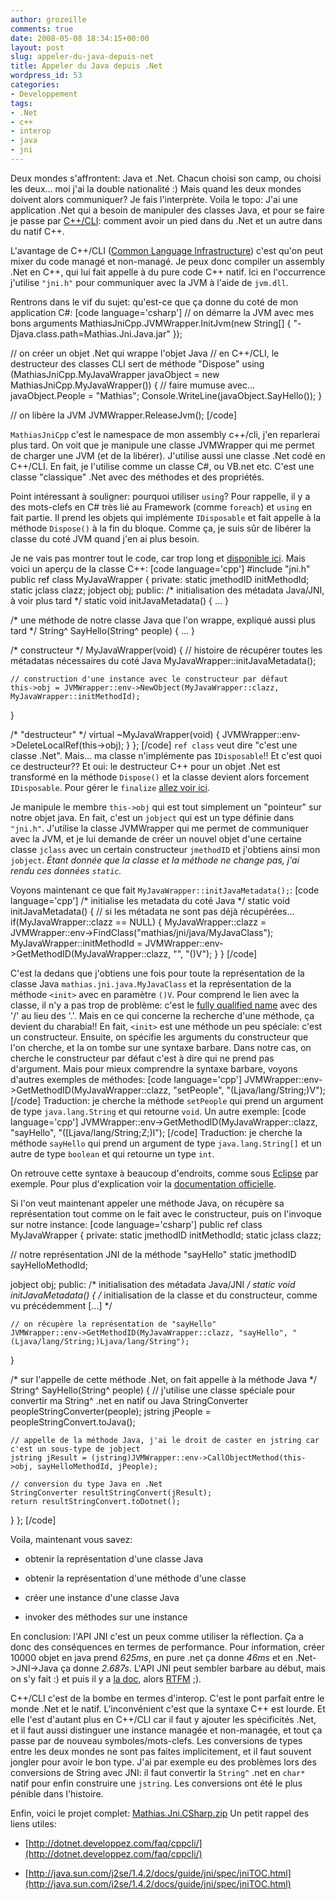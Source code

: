 ```yaml
---
author: grozeille
comments: true
date: 2008-05-08 18:34:15+00:00
layout: post
slug: appeler-du-java-depuis-net
title: Appeler du Java depuis .Net
wordpress_id: 53
categories:
- Developpement
tags:
- .Net
- c++
- interop
- java
- jni
---
```


Deux mondes s'affrontent: Java et .Net. Chacun choisi son camp, ou choisi les deux... moi j'ai la double nationalité :) Mais quand les deux mondes doivent alors communiquer? Je fais l'interprète. Voila le topo:
J'ai une application .Net qui a besoin de manipuler des classes Java, et pour se faire je passe par [C++/CLI](http://en.wikipedia.org/wiki/C%2B%2B/CLI): comment avoir un pied dans du .Net et un autre dans du natif C++.
<!-- more -->
L'avantage de C++/CLI ([Common Language Infrastructure](http://en.wikipedia.org/wiki/Common_Language_Infrastructure)) c'est qu'on peut mixer du code managé et non-managé. Je peux donc compiler un assembly .Net en C++, qui lui fait appelle à du pure code C++ natif. Ici en l'occurrence j'utilise `"jni.h"` pour communiquer avec la JVM à l'aide de `jvm.dll`.

Rentrons dans le vif du sujet: qu'est-ce que ça donne du coté de mon application C#:
[code language='csharp']
// on démarre la JVM avec mes bons arguments
MathiasJniCpp.JVMWrapper.InitJvm(new String[] { "-Djava.class.path=Mathias.Jni.Java.jar" });

// on créer un objet .Net qui wrappe l'objet Java
// en C++/CLI, le destructeur des classes CLI sert de méthode "Dispose"
using (MathiasJniCpp.MyJavaWrapper javaObject = new MathiasJniCpp.MyJavaWrapper())
{
// faire mumuse avec...
javaObject.People = "Mathias";
Console.WriteLine(javaObject.SayHello());
}

// on libère la JVM
JVMWrapper.ReleaseJvm();
[/code]

`MathiasJniCpp` c'est le namespace de mon assembly c++/cli, j'en reparlerai plus tard.
On voit que je manipule une classe JVMWrapper qui me permet de charger une JVM (et de la libérer). J'utilise aussi une classe .Net codé en C++/CLI. En fait, je l'utilise comme un classe C#, ou VB.net etc. C'est une classe "classique" .Net avec des méthodes et des propriétés.

Point intéressant à souligner: pourquoi utiliser `using`?
Pour rappelle, il y a des mots-clefs en C# très lié au Framework (comme `foreach`) et `using` en fait partie. Il prend les objets qui implémente `IDisposable` et fait appelle à la méthode `Dispose()` à la fin du bloque. Comme ça, je suis sûr de libérer la classe du coté JVM quand j'en ai plus besoin.

Je ne vais pas montrer tout le code, car trop long et [disponible ici](http://www.box.net/shared/ropzl4u80o).
Mais voici un aperçu de la classe C++:
[code language='cpp']
#include "jni.h"
public ref class MyJavaWrapper
{
private:
  static jmethodID initMethodId;
  static jclass clazz;
  jobject obj;
public:
  /* initialisation des métadata Java/JNI, à voir plus tard */
  static void initJavaMetadata()
  { ... }

  /* une méthode de notre classe Java que l'on wrappe, expliqué aussi plus tard */
  String^ SayHello(String^ people)
  { ... }

  /* constructeur */
  MyJavaWrapper(void)
  {
    // histoire de récupérer toutes les métadatas nécessaires du coté Java
    MyJavaWrapper::initJavaMetadata();

    // construction d'une instance avec le constructeur par défaut
    this->obj = JVMWrapper::env->NewObject(MyJavaWrapper::clazz, MyJavaWrapper::initMethodId);
  }

  /* "destructeur" */
  virtual ~MyJavaWrapper(void)
  {
    JVMWrapper::env->DeleteLocalRef(this->obj);
  }
};
[/code]
`ref class` veut dire "c'est une classe .Net". Mais... ma classe n'implémente pas `IDisposable`!! Et c'est quoi ce destructeur??
Et oui: le destructeur C++ pour un objet .Net est transformé en la méthode `Dispose()` et la classe devient alors forcement `IDisposable`. Pour gérer le `finalize` [allez voir ici](http://dotnet.developpez.com/faq/cppcli/?page=syntaxe#finalizer_vs_destructor).

Je manipule le membre `this->obj` qui est tout simplement un "pointeur" sur notre objet java. En fait, c'est un `jobject` qui est un type définie dans `"jni.h"`.
J'utilise la classe JVMWrapper qui me permet de communiquer avec la JVM, et je lui demande de créer un nouvel objet d'une certaine classe `jclass` avec un certain constructeur `jmethodID` et j'obtiens ainsi mon `jobject`.
_Étant donnée que la classe et la méthode ne change pas, j'ai rendu ces données `static`._

Voyons maintenant ce que fait `MyJavaWrapper::initJavaMetadata();`:
[code language='cpp']
/* initialise les metadata du coté Java */
static void initJavaMetadata()
{
  // si les métadata ne sont pas déjà récupérées...
  if(MyJavaWrapper::clazz == NULL)
  {
    MyJavaWrapper::clazz = JVMWrapper::env->FindClass("mathias/jni/java/MyJavaClass");
    MyJavaWrapper::initMethodId = JVMWrapper::env->GetMethodID(MyJavaWrapper::clazz, "", "()V");
  }
}
[/code]

C'est la dedans que j'obtiens une fois pour toute la représentation de la classe Java `mathias.jni.java.MyJavaClass` et la représentation de la méthode `<init>` avec en paramètre `()V`.
Pour comprend le lien avec la classe, il n'y a pas trop de problème: c'est le [fully qualified name](http://en.wikipedia.org/wiki/Fully_qualified_name) avec des '/' au lieu des '.'.
Mais en ce qui concerne la recherche d'une méthode, ça devient du charabia!!
En fait, `<init>` est une méthode un peu spéciale: c'est un constructeur.
Ensuite, on spécifie les arguments du constructeur que l'on cherche, et la on tombe sur une syntaxe barbare. Dans notre cas, on cherche le constructeur par défaut c'est à dire qui ne prend pas d'argument. 
Mais pour mieux comprendre la syntaxe barbare, voyons d'autres exemples de méthodes:
[code language='cpp']
JVMWrapper::env->GetMethodID(MyJavaWrapper::clazz, "setPeople", "(Ljava/lang/String;)V");
[/code]
Traduction: je cherche la méthode `setPeople` qui prend un argument de type `java.lang.String` et qui retourne `void`.
Un autre exemple:
[code language='cpp']
JVMWrapper::env->GetMethodID(MyJavaWrapper::clazz, "sayHello", "([Ljava/lang/String;Z;)I");
[/code]
Traduction: je cherche la méthode `sayHello` qui prend un argument de type `java.lang.String[]` et un autre de type `boolean` et qui retourne un type `int`.

On retrouve cette syntaxe à beaucoup d'endroits, comme sous [Eclipse](http://grozeille.files.wordpress.com/2008/05/eclipsejni.png) par exemple. Pour plus d'explication voir la [documentation officielle](http://java.sun.com/j2se/1.4.2/docs/guide/jni/spec/types.html).

Si l'on veut maintenant appeler une méthode Java, on récupère sa représentation tout comme on le fait avec le constructeur, puis on l'invoque sur notre instance:
[code language='csharp']
public ref class MyJavaWrapper
{
private:
  static jmethodID initMethodId;
  static jclass clazz;

  // notre représentation JNI de la méthode "sayHello"
  static jmethodID sayHelloMethodId;

  jobject obj;
public:
  /* initialisation des métadata Java/JNI */
  static void initJavaMetadata()
  { 
    /* initialisation de la classe et du constructeur, comme vu précédemment 
    [...]  */

    // on récupère la représentation de "sayHello"
    JVMWrapper::env->GetMethodID(MyJavaWrapper::clazz, "sayHello", "(Ljava/lang/String;)Ljava/lang/String");
  }

  /* sur l'appelle de cette méthode .Net, on fait appelle à la méthode Java */
  String^ SayHello(String^ people)
  {
    // j'utilise une classe spéciale pour convertir ma String^ .net en natif ou Java
    StringConverter peopleStringConverter(people);
    jstring jPeople = peopleStringConvert.toJava();

    // appelle de la méthode Java, j'ai le droit de caster en jstring car c'est un sous-type de jobject
    jstring jResult = (jstring)JVMWrapper::env->CallObjectMethod(this->obj, sayHelloMethodId, jPeople);

    // conversion du type Java en .Net
    StringConverter resultStringConvert(jResult);
    return resultStringConvert.toDotnet();
  }
};
[/code]

Voila, maintenant vous savez:



	
  * obtenir la représentation d'une classe Java

	
  * obtenir la représentation d'une méthode d'une classe

	
  * créer une instance d'une classe Java

	
  * invoker des méthodes sur une instance



En conclusion:
l'API JNI c'est un peux comme utiliser la réflection. Ça a donc des conséquences en termes de performance. Pour information, créer 10000 objet en java prend _625ms_, en pure .net ça donne _46ms_ et en .Net->JNI->Java ça donne _2.687s_.
L'API JNI peut sembler barbare au début, mais on s'y fait :) et puis il y a [la doc](http://java.sun.com/j2se/1.4.2/docs/guide/jni/spec/functions.html#wp20949), alors [RTFM](http://en.wikipedia.org/wiki/RTFM) ;).

C++/CLI c'est de la bombe en termes d'interop. C'est le pont parfait entre le monde .Net et le natif.
L'inconvénient c'est que la syntaxe C++ est lourde. Et elle l'est d'autant plus en C++/CLI car il faut y ajouter les spécificités .Net, et il faut aussi distinguer une instance managée et non-managée, et tout ça passe par de nouveau symboles/mots-clefs.
Les conversions de types entre les deux mondes ne sont pas faites implicitement, et il faut souvent jongler pour avoir le bon type. J'ai par exemple eu des problèmes lors des conversions de String avec JNI: il faut convertir la `String^` .net en `char*` natif pour enfin construire une `jstring`. Les conversions ont été le plus pénible dans l'histoire.

Enfin, voici le projet complet: [Mathias.Jni.CSharp.zip](http://www.box.net/shared/ropzl4u80o)
Un petit rappel des liens utiles:



	
  * [http://dotnet.developpez.com/faq/cppcli/](http://dotnet.developpez.com/faq/cppcli/)

	
  * [http://java.sun.com/j2se/1.4.2/docs/guide/jni/spec/jniTOC.html](http://java.sun.com/j2se/1.4.2/docs/guide/jni/spec/jniTOC.html)


